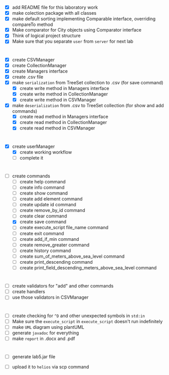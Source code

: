 - [x] add README file for this laboratory work
- [x] make colection package with all classes
- [x] make default sorting implementing Comparable interface, overriding compareTo method
- [x] Make comparator for City objects using Comparator interface
- [x] Think of logical project structure
- [x] Make sure that you separate `user` from `server` for next lab
  
#

- [x] create CSVManager
- [x] create CollectionManager
- [x] create Managers interface
- [x] create .csv file
- [x] make `serialization` from TreeSet collection to .csv (for save command)
  - [x] create write method in Managers interface
  - [x] create write method in CollectionManager
  - [x] create write method in CSVManager
- [x] make `deserialization` from .csv to TreeSet collection (for show and add commands)
  - [x] create read method in Managers interface
  - [x] create read method in CollectionManager
  - [x] create read method in CSVManager

#  
  
- [x] create userManager
  - [x] create working workflow
  - [ ] complete it
  
#

- [ ] create commands
  - [ ] create help command
  - [ ] create info command
  - [ ] create show command
  - [ ] create add element command
  - [ ] create update id command
  - [ ] create remove_by_id command
  - [ ] create clear command
  - [x] create save command
  - [ ] create execute_script file_name command
  - [ ] create exit command
  - [ ] create add_if_min command
  - [ ] create remove_greater command
  - [ ] create history command
  - [ ] create sum_of_meters_above_sea_level command
  - [ ] create print_descending command
  - [ ] create print_field_descending_meters_above_sea_level command

#

- [ ] create validators for "add" and other commands
- [ ] create handlers
- [ ] use those validators in CSVManager  

#

- [ ] create checking for `^D` and other unexpected symbols in `std:in`
- [ ] Make sure the `execute_script` in `execute_script` doesn't run indefinitely
- [ ] make `UML` diagram using plantUML
- [ ] generate `javadoc` for everything
- [ ] make `report` in .docx and .pdf
  
#

- [ ] generate lab5.jar file
- [ ] upload it to `helios` via scp command


